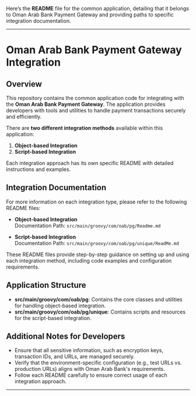 Here’s the **README** file for the common application, detailing that it belongs to Oman Arab Bank Payment Gateway and providing paths to specific integration documentation.

---

# Oman Arab Bank Payment Gateway Integration

## Overview

This repository contains the common application code for integrating with the **Oman Arab Bank Payment Gateway**. The application provides developers with tools and utilities to handle payment transactions securely and efficiently. 

There are **two different integration methods** available within this application:

1. **Object-based Integration**
2. **Script-based Integration**

Each integration approach has its own specific README with detailed instructions and examples.

## Integration Documentation

For more information on each integration type, please refer to the following README files:

- **Object-based Integration**  
  Documentation Path: `src/main/groovy/com/oab/pg/Readme.md`

- **Script-based Integration**  
  Documentation Path: `src/main/groovy/com/oab/pg/unique/ReadMe.md`

These README files provide step-by-step guidance on setting up and using each integration method, including code examples and configuration requirements.

## Application Structure

- **src/main/groovy/com/oab/pg**: Contains the core classes and utilities for handling object-based integration.
- **src/main/groovy/com/oab/pg/unique**: Contains scripts and resources for the script-based integration.

## Additional Notes for Developers

- Ensure that all sensitive information, such as encryption keys, transaction IDs, and URLs, are managed securely.
- Verify that the environment-specific configuration (e.g., test URLs vs. production URLs) aligns with Oman Arab Bank's requirements.
- Follow each README carefully to ensure correct usage of each integration approach.

---
